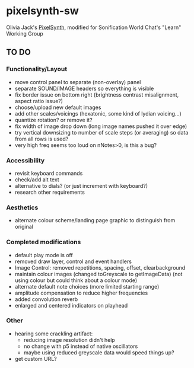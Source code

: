 # pixelsynth-sw
Olivia Jack's [PixelSynth](https://ojack.xyz/PIXELSYNTH/), modified for Sonification World Chat's "Learn" Working Group


## TO DO

### Functionality/Layout
* move control panel to separate (non-overlay) panel
* separate SOUND/IMAGE headers so everything is visible
* fix border issue on bottom right (brightness contrast misalignment, aspect ratio issue?)
* choose/upload new default images
* add other scales/voicings (hexatonic, some kind of lydian voicing...)
* quantize rotation? or remove it?
* fix width of image drop down (long image names pushed it over edge)
* try vertical downsizing to number of scale steps (or averaging) so data from all rows is used?
* very high freq seems too loud on nNotes>0, is this a bug?

### Accessibility
* revisit keyboard commands
* check/add alt text
* alternative to dials? (or just increment with keyboard?)
* research other requirements


### Aesthetics
* alternate colour scheme/landing page graphic to distinguish from original


### Completed modifications
* default play mode is off
* removed draw layer, control and event handlers
* Image Control: removed repetitions, spacing, offset, clearbackground
* maintain colour images (changed toGreyscale to getImageData) (not using colour but could think about a colour mode)
* alternate default note choices (more limited starting range)
* amplitude compensation to reduce higher frequencies
* added convolution reverb
* enlarged and centered indicators on playhead

### Other
* hearing some crackling artifact:
  * reducing image resolution didn't help
  * no change with p5 instead of native oscillators
  * maybe using reduced greyscale data would speed things up?
* get custom URL?
